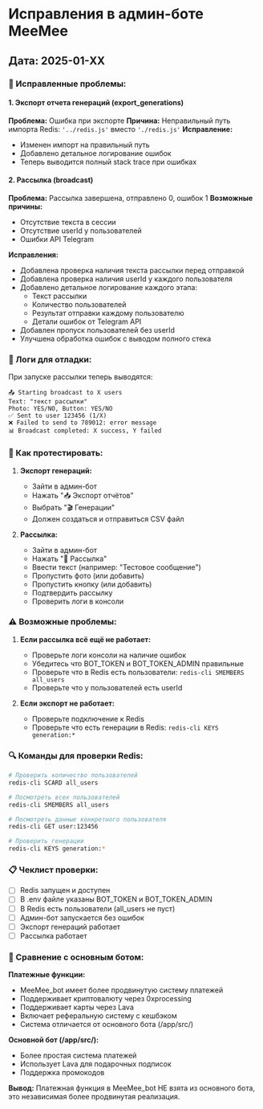 # Исправления в админ-боте MeeMee

## Дата: 2025-01-XX

### 🔧 Исправленные проблемы:

#### 1. Экспорт отчета генераций (export_generations)
**Проблема:** Ошибка при экспорте
**Причина:** Неправильный путь импорта Redis: `'../redis.js'` вместо `'./redis.js'`
**Исправление:**
- Изменен импорт на правильный путь
- Добавлено детальное логирование ошибок
- Теперь выводится полный stack trace при ошибках

#### 2. Рассылка (broadcast)
**Проблема:** Рассылка завершена, отправлено 0, ошибок 1
**Возможные причины:**
- Отсутствие текста в сессии
- Отсутствие userId у пользователей
- Ошибки API Telegram

**Исправления:**
- Добавлена проверка наличия текста рассылки перед отправкой
- Добавлена проверка наличия userId у каждого пользователя
- Добавлено детальное логирование каждого этапа:
  - Текст рассылки
  - Количество пользователей
  - Результат отправки каждому пользователю
  - Детали ошибок от Telegram API
- Добавлен пропуск пользователей без userId
- Улучшена обработка ошибок с выводом полного стека

### 📝 Логи для отладки:

При запуске рассылки теперь выводятся:
```
📤 Starting broadcast to X users
Text: "текст рассылки"
Photo: YES/NO, Button: YES/NO
✅ Sent to user 123456 (1/X)
❌ Failed to send to 789012: error message
📊 Broadcast completed: X success, Y failed
```

### 🧪 Как протестировать:

1. **Экспорт генераций:**
   - Зайти в админ-бот
   - Нажать "📥 Экспорт отчётов"
   - Выбрать "🎬 Генерации"
   - Должен создаться и отправиться CSV файл

2. **Рассылка:**
   - Зайти в админ-бот
   - Нажать "📢 Рассылка"
   - Ввести текст (например: "Тестовое сообщение")
   - Пропустить фото (или добавить)
   - Пропустить кнопку (или добавить)
   - Подтвердить рассылку
   - Проверить логи в консоли

### ⚠️ Возможные проблемы:

1. **Если рассылка всё ещё не работает:**
   - Проверьте логи консоли на наличие ошибок
   - Убедитесь что BOT_TOKEN и BOT_TOKEN_ADMIN правильные
   - Проверьте что в Redis есть пользователи: `redis-cli SMEMBERS all_users`
   - Проверьте что у пользователей есть userId

2. **Если экспорт не работает:**
   - Проверьте подключение к Redis
   - Проверьте что есть генерации в Redis: `redis-cli KEYS generation:*`

### 🔍 Команды для проверки Redis:

```bash
# Проверить количество пользователей
redis-cli SCARD all_users

# Посмотреть всех пользователей
redis-cli SMEMBERS all_users

# Посмотреть данные конкретного пользователя
redis-cli GET user:123456

# Проверить генерации
redis-cli KEYS generation:*
```

### 📋 Чеклист проверки:

- [ ] Redis запущен и доступен
- [ ] В .env файле указаны BOT_TOKEN и BOT_TOKEN_ADMIN
- [ ] В Redis есть пользователи (all_users не пуст)
- [ ] Админ-бот запускается без ошибок
- [ ] Экспорт генераций работает
- [ ] Рассылка работает

### 🔄 Сравнение с основным ботом:

**Платежные функции:**
- MeeMee_bot имеет более продвинутую систему платежей
- Поддерживает криптовалюту через 0xprocessing
- Поддерживает карты через Lava
- Включает реферальную систему с кешбэком
- Система отличается от основного бота (/app/src/)

**Основной бот (/app/src/):**
- Более простая система платежей
- Использует Lava для подарочных подписок
- Поддержка промокодов

**Вывод:** Платежная функция в MeeMee_bot НЕ взята из основного бота, это независимая более продвинутая реализация.
